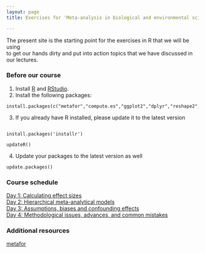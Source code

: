 ```yaml
---
layout: page
title: Exercises for 'Meta-analysis in biological and environmental sciences'

---
```


The present site is the starting point for the exercises in R that we will be using  
to get our hands dirty and put into action topics that we have discussed in our lectures.  

### Before our course  

1) Install [R](https://cran.r-project.org/) and [RStudio](https://www.rstudio.com/products/rstudio/download/).  
2) Install the following packages:

```
install.packages(c("metafor","compute.es","ggplot2","dplyr","reshape2","broom","tidyr"),quietly=TRUE)
```
3) If you already have R installed, please update it to the latest version 

```

install.packages('installr')

updateR()

```

4) Update your packages to the latest version as well

```
update.packages()
```

### Course schedule

[Day 1: Calculating effect sizes](pages/Day1.html)  
[Day 2: Hierarchical meta-analytical models](pages/Day2.html)  
[Day 3: Assumptions, biases and confounding effects](pages/Day3.html)  
[Day 4: Methodological issues, advances, and common mistakes](pages/Day4.html)  

### Additional resources


[metafor](http://www.metafor-project.org/doku.php)  
